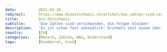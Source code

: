 ```yaml
---
date:          2021-03-10
redirect:      https://www.dieostschweiz.ch/artikel/die-zahlen-sind-verschwunden-die-folgen-bleiben-dY5WaJj
title:         Die Ostschweiz
subtitle:      'Die Zahlen sind verschwunden, die Folgen bleiben'
description:   'Es ist schon fast unheimlich: Erstmals seit einem Jahr werden wir derzeit nicht dauerbeschallt von Bundesrat, Bundesamt für Gesundheit oder der Task Force. Beziehungsweise immerhin diskreter. Weil es nicht mehr so viel zu sagen gibt – und weil es auch ohne das bestens läuft.'
country:       [CH]
categories:    [Mensch, Zahlen, BAG, Widerstand]
tags:          [bundesrat, kind]
---
```


